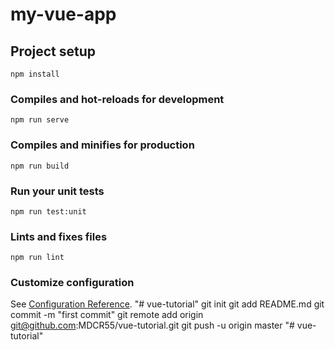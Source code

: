 # my-vue-app

## Project setup
```
npm install
```

### Compiles and hot-reloads for development
```
npm run serve
```

### Compiles and minifies for production
```
npm run build
```

### Run your unit tests
```
npm run test:unit
```

### Lints and fixes files
```
npm run lint
```

### Customize configuration
See [Configuration Reference](https://cli.vuejs.org/config/).
"# vue-tutorial"  git init git add README.md git commit -m "first commit" git remote add origin git@github.com:MDCR55/vue-tutorial.git git push -u origin master
"# vue-tutorial" 
